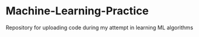 # Machine-Learning-Practice
Repository for uploading code during my attempt in learning ML algorithms
